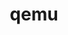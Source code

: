 ---
title: "qemu"
layout: cache
categories: [package, develop]
meta: {"versions": ["9.1.0"], "compilers": ["apple-clang@=15.0.0"], "oss": ["ventura"], "platforms": ["darwin"], "targets": ["aarch64"], "stacks": ["developer-tools-darwin", "root"], "num_specs": 4, "num_specs_by_stack": {"developer-tools-darwin": 4, "root": 4}}
spec_details: [{"hash": "wvrlfwlgt5jv73pla7xlbhhfmhggi2y5", "compiler": "apple-clang@=15.0.0", "versions": ["9.1.0"], "os": "ventura", "platform": "darwin", "target": "aarch64", "variants": ["build_system=autotools"], "stacks": ["developer-tools-darwin", "root"], "size": "-", "tarball": "https://binaries.spack.io/develop/build_cache/darwin-ventura-aarch64/apple-clang-15.0.0/qemu-9.1.0/darwin-ventura-aarch64-apple-clang-15.0.0-qemu-9.1.0-wvrlfwlgt5jv73pla7xlbhhfmhggi2y5.spack"}, {"hash": "oqinpizi4k4chmpo52gc3lr74glbxw5n", "compiler": "apple-clang@=15.0.0", "versions": ["9.1.0"], "os": "ventura", "platform": "darwin", "target": "aarch64", "variants": ["build_system=autotools"], "stacks": ["developer-tools-darwin", "root"], "size": "-", "tarball": "https://binaries.spack.io/develop/build_cache/darwin-ventura-aarch64/apple-clang-15.0.0/qemu-9.1.0/darwin-ventura-aarch64-apple-clang-15.0.0-qemu-9.1.0-oqinpizi4k4chmpo52gc3lr74glbxw5n.spack"}, {"hash": "eebgybocee4ako4x3yal5kxkeyp3s6a2", "compiler": "apple-clang@=15.0.0", "versions": ["9.1.0"], "os": "ventura", "platform": "darwin", "target": "aarch64", "variants": ["build_system=autotools"], "stacks": ["developer-tools-darwin", "root"], "size": "-", "tarball": "https://binaries.spack.io/develop/build_cache/darwin-ventura-aarch64/apple-clang-15.0.0/qemu-9.1.0/darwin-ventura-aarch64-apple-clang-15.0.0-qemu-9.1.0-eebgybocee4ako4x3yal5kxkeyp3s6a2.spack"}, {"hash": "uj2tz6bescjgu76c63auwr6hawunscvf", "compiler": "apple-clang@=15.0.0", "versions": ["9.1.0"], "os": "ventura", "platform": "darwin", "target": "aarch64", "variants": ["build_system=autotools"], "stacks": ["developer-tools-darwin", "root"], "size": "-", "tarball": "https://binaries.spack.io/develop/build_cache/darwin-ventura-aarch64/apple-clang-15.0.0/qemu-9.1.0/darwin-ventura-aarch64-apple-clang-15.0.0-qemu-9.1.0-uj2tz6bescjgu76c63auwr6hawunscvf.spack"}]
---